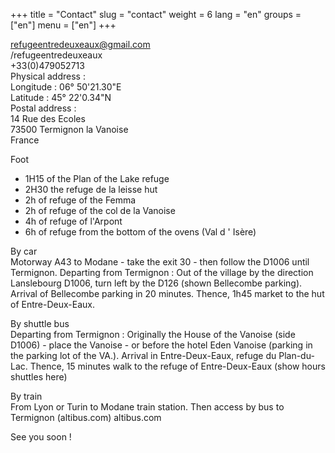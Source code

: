 +++
title = "Contact"
slug = "contact"
weight = 6
lang = "en"
groups = ["en"]
menu = ["en"]
+++

refugeentredeuxeaux@gmail.com  
/refugeentredeuxeaux  
+33(0)479052713  
Physical address :  
Longitude : 06° 50'21.30"E  
Latitude : 45° 22'0.34"N  
Postal address :  
14 Rue des Ecoles  
73500 Termignon la Vanoise  
France  

Foot  
- 1H15 of the Plan of the Lake refuge  
- 2H30 the refuge de la leisse hut  
- 2h of refuge of the Femma  
- 2h of refuge of the col de la Vanoise  
- 4h of refuge of l'Arpont  
- 6h of refuge from the bottom of the ovens (Val d ' Isère)  
  
By car  
Motorway A43 to Modane - take the exit 30 - then follow the D1006 until Termignon. Departing from Termignon : Out of the village by the direction Lanslebourg D1006, turn left by the D126 (shown Bellecombe parking). Arrival of Bellecombe parking in 20 minutes. Thence, 1h45 market to the hut of Entre-Deux-Eaux.  
  
By shuttle bus  
Departing from Termignon : Originally the House of the Vanoise (side D1006) - place the Vanoise - or before the hotel Eden Vanoise (parking in the parking lot of the VA.). Arrival in Entre-Deux-Eaux, refuge du Plan-du-Lac. Thence, 15 minutes walk to the refuge of Entre-Deux-Eaux (show hours shuttles here)  
  
By train  
From Lyon or Turin to Modane train station. Then access by bus to Termignon (altibus.com) altibus.com  
  
  
  
See you soon !